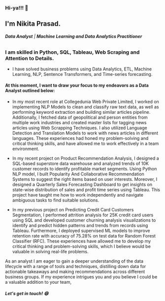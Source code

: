 ### Hi-ya!!! 👋

## I'm Nikita Prasad.

###### ***Data Analyst*** | ***Machine Learning and Data Analytics Practitioner*** 

### I am skilled in Python, SQL, Tableau, Web Scraping and Attention to Details. 
* I have solved business problems using Data Analytics, ETL, Machine Learning, NLP, Sentence Transformers, and Time-series forecasting.

#### At this moment, I want to draw your focus to my endeavors as a Data Analyst outlined below:

* In my most recent role at Collegedunia Web Private Limited, I worked on implementing NLP Models to clean and classify raw text data, as well as performing keyword extraction and building similar articles pipeline. 
Additionally, I fetched data of geopolitical and person entities from multiple work industries and created master lists for tagging news articles using Web Scrapping Techniques. I also utilized Language Detection and Translation Models to work with news articles in different languages. 
These experiences had honed my problem-solving and critical thinking skills, and have allowed me to work effectively in a team environment.

* In my recent project on Product Recommendation Analysis, I designed a SQL-based superstore data warehouse and analyzed trends of 10K customer records to identify profitable market segments. 
Using Python NLP model, I built Popularity And Collaborative Recommendation Systems to suggest the right items based on user interests. 
Moreover, I designed a Quarterly Sales Forecasting Dashboard to get insights on state-wise distribution of sales and profit time series using Tableau. 
This project have taught me how to work independently and navigate ambiguous tasks to find suitable solutions.

* In my previous project on Predicting Credit Card Customers Segmentation, I performed attrition analysis for 25K credit card users using SQL and developed customer churning analysis visualizations to identify and predict hidden patterns and trends from records using Tableau. 
Furthermore, I deployed supervised ML models to improve retention rate with accuracy of 75.28% on test data for Random Forest Classifier (RFC). 
These experiences have allowed me to develop my critical thinking and problem-solving skills, which I believe would be valuable in solving real-life problems.

As an analyst I am eager to gain a deeper understanding of the data lifecycle with a range of tools and techniques, distilling down data for actionable takeaways and making recommendations across different business groups. 
If my experience intrigues you and you believe I could be a valuable addition to your team, 
##### Let's get in touch! 😄


<!--
**nikitaprasad21/nikitaprasad21** is a ✨ _special_ ✨ repository because its `README.md` (this file) appears on your GitHub profile.
